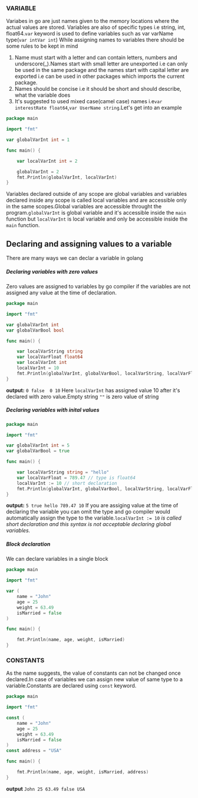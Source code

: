 ### VARIABLE
Variabes in go are just names given to the memory locations where the actual values are stored.
Variables are also of specific types i.e string, int, float64.`var` keyword is used to define variables such as var varName type(`var intVar int`)
While assigning names to variables there should be some rules to be kept in mind
1. Name must start with a letter and can contain letters, numbers and underscore(_).Names start with small letter are unexported i.e can only be used in the same package and the names start with capital letter are exported i.e can be used in other packages which imports the current package.
2. Names should be concise i.e it should be short and should describe, what the variable does
3. It's suggested to used mixed case(camel case) names i.e`var interestRate float64`,`var UserName string`.Let's get into an example
```go
package main

import "fmt"

var globalVarInt int = 1

func main() {

    var localVarInt int = 2

    globalVarInt = 2
    fmt.Println(globalVarInt, localVarInt)
}
```
Variables declared outside of any scope are global variables and variables declared inside any scope is called local variables and are accessible only in the same scopes.Global variables are accessible throught the program.`globalVarInt` is global variable and it's accessible inside the `main` function but `localVarInt` is local variable and only be accessible inside the `main` function.

## Declaring and assigning values to a variable
There are many ways we can declar a variable in golang
##### Declaring variables with zero values
Zero values are assigned to variables by go compiler if the variables are not assigned any value at the time of declaration.
```go
package main

import "fmt"

var globalVarInt int
var globalVarBool bool

func main() {

    var localVarString string
    var localVarFloat float64
    var localVarInt int
    localVarInt = 10
    fmt.Println(globalVarInt, globalVarBool, localVarString, localVarFloat, localVarInt)
}
```
**output:** 
`0 false  0 10`
Here `localVarInt` has assigned value 10 after it's declared with zero value.Empty string `""` is zero value of string
##### Declaring variables with inital values
```go
package main

import "fmt"

var globalVarInt int = 5
var globalVarBool = true

func main() {

    var localVarString string = "hello"
    var localVarFloat = 789.47 // type is float64
    localVarInt := 10 // short declaration
    fmt.Println(globalVarInt, globalVarBool, localVarString, localVarFloat, localVarInt)
}
```
**output:**
`5 true hello 789.47 10`
If you are assiging value at the time of declaring the variable you can omit the type and go compiler would automatically assign the type to the variable.`localVarInt := 10` *is called short declaration and this syntax is not acceptable declaring global variables.*
##### Block declaration
We can declare variables in a single block
```go
package main

import "fmt"

var (
    name = "John"
    age = 25
    weight = 63.49
    isMarried = false
)

func main() {

    fmt.Println(name, age, weight, isMarried)
}
```
### CONSTANTS
As the name suggests, the value of constants can not be changed once declared.In case of variables we can assign new value of same type to a variable.Constants are declared using `const` keyword.
```go
package main

import "fmt"

const (
    name = "John"
    age = 25
    weight = 63.49
    isMarried = false
)
const address = "USA"

func main() {

    fmt.Println(name, age, weight, isMarried, address)
}
```
**output**
`John 25 63.49 false USA`